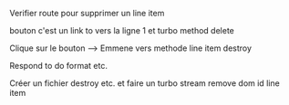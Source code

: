 Verifier route pour supprimer un line item

bouton c'est un link to vers la ligne 1 et turbo method delete

Clique sur le bouton --> Emmene vers methode line item destroy

Respond to do format etc.

Créer un fichier destroy etc. et faire un turbo stream remove dom id line item

